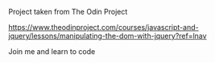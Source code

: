 Project taken from The Odin Project

https://www.theodinproject.com/courses/javascript-and-jquery/lessons/manipulating-the-dom-with-jquery?ref=lnav

Join me and learn to code